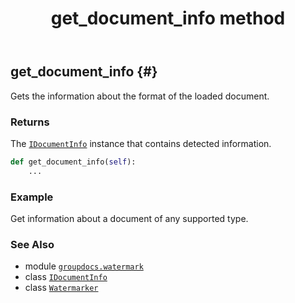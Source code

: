 ﻿---
title: get_document_info method
second_title: GroupDocs.Watermark for Python via .NET API References
description: 
type: docs
url: /python-net/groupdocs.watermark/watermarker/get_document_info/
is_root: false
weight: 40
---

## get_document_info {#}

Gets the information about the format of the loaded document.


### Returns 


The [`IDocumentInfo`](/watermark/python-net/groupdocs.watermark.common/idocumentinfo) instance that contains detected information.


```python
def get_document_info(self):
    ...
```



### Example 


Get information about a document of any supported type.



### See Also
* module [`groupdocs.watermark`](../../)
* class [`IDocumentInfo`](/watermark/python-net/groupdocs.watermark.common/idocumentinfo)
* class [`Watermarker`](/watermark/python-net/groupdocs.watermark/watermarker)
